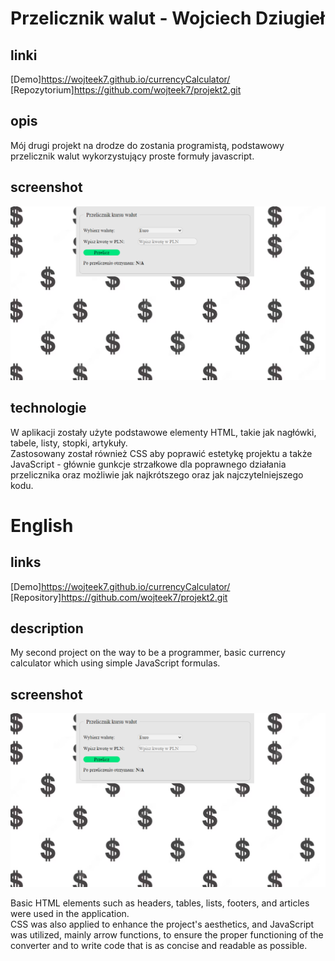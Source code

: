 # Przelicznik walut - Wojciech Dziugieł

## linki 
[Demo]https://wojteek7.github.io/currencyCalculator/<br />
[Repozytorium]https://github.com/wojteek7/projekt2.git

## opis
Mój drugi projekt na drodze do zostania programistą, podstawowy przelicznik walut wykorzystujący proste formuły javascript.

## screenshot
![screenshot](screenreadme.jpg)

## technologie

W aplikacji zostały użyte podstawowe elementy HTML, takie jak nagłówki, tabele, listy, stopki, artykuły. </br> Zastosowany został również CSS aby poprawić estetykę projektu a także JavaScript - głównie gunkcje strzałkowe dla poprawnego działania przelicznika oraz możliwie jak najkrótszego oraz jak najczytelniejszego kodu. 

# English

## links
[Demo]https://wojteek7.github.io/currencyCalculator/ <br />
[Repository]https://github.com/wojteek7/projekt2.git

## description
My second project on the way to be a programmer, basic currency calculator which using simple JavaScript formulas.

## screenshot
![screenshot](screenreadme.jpg)

Basic HTML elements such as headers, tables, lists, footers, and articles were used in the application. </br> CSS was also applied to enhance the project's aesthetics, and JavaScript was utilized, mainly arrow functions, to ensure the proper functioning of the converter and to write code that is as concise and readable as possible.
